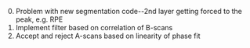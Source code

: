 0. Problem with new segmentation code--2nd layer getting forced to the peak, e.g. RPE
1. Implement filter based on correlation of B-scans
2. Accept and reject A-scans based on linearity of phase fit

